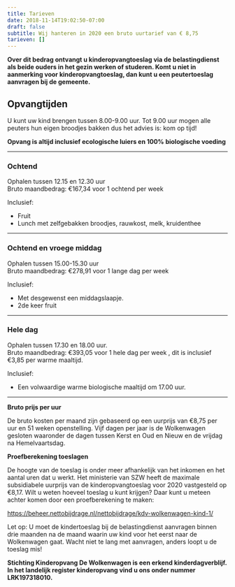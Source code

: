 ```yaml
---
title: Tarieven
date: 2018-11-14T19:02:50-07:00
draft: false
subtitle: Wij hanteren in 2020 een bruto uurtarief van € 8,75
tarieven: []
---
```

**Over dit bedrag ontvangt u kinderopvangtoeslag via de belastingdienst als beide ouders in het gezin werken of studeren. Komt u niet in aanmerking voor kinderopvangtoeslag, dan kunt u een peutertoeslag aanvragen bij de gemeente.**

## **Opvangtijden**

U kunt uw kind brengen tussen 8.00-9.00 uur. Tot 9.00 uur mogen alle peuters hun eigen broodjes bakken dus het advies is: kom op tijd!

**Opvang is altijd inclusief ecologische luiers en 100% biologische voeding**

---

### Ochtend

Ophalen tussen 12.15 en 12.30 uur\
Bruto maandbedrag: €167,34 voor 1 ochtend per week  

Inclusief:

* Fruit
* Lunch met zelfgebakken broodjes, rauwkost, melk, kruidenthee

---

### Ochtend en vroege middag

Ophalen tussen 15.00-15.30 uur\
Bruto maandbedrag: €278,91 voor 1 lange dag per week    

Inclusief:

* Met desgewenst een middagslaapje.
* 2de keer fruit

---

### Hele dag

Ophalen tussen 17.30 en 18.00 uur.\
Bruto maandbedrag: €393,05 voor 1 hele dag per week , dit is inclusief €3,85 per warme maaltijd.

Inclusief:

* Een volwaardige warme biologische maaltijd om 17.00 uur.

---

**Bruto prijs per uur**

De bruto kosten  per maand zijn  gebaseerd op een uurprijs van €8,75 per uur en  51 weken openstelling. Vijf dagen per jaar is de Wolkenwagen gesloten waaronder de dagen tussen Kerst en Oud en Nieuw en de vrijdag na Hemelvaartsdag.

**Proefberekening toeslagen**

De hoogte van de toeslag is onder meer afhankelijk van het inkomen en het aantal uren dat u werkt. Het ministerie van SZW heeft de maximale subsidiabele uurprijs van de kinderopvangtoeslag voor 2020 vastgesteld op €8,17. Wilt u weten hoeveel toeslag u kunt krijgen? Daar kunt u meteen achter komen door een proefberekening te maken:

<https://beheer.nettobijdrage.nl/nettobijdrage/kdv-wolkenwagen-kind-1/> 

Let op: U moet de kindertoeslag bij de belastingdienst aanvragen binnen drie maanden na de maand waarin uw kind voor het eerst naar de Wolkenwagen  gaat. Wacht niet te lang met aanvragen, anders loopt u de toeslag mis!

**Stichting Kinderopvang De Wolkenwagen is een erkend kinderdagverblijf. In het landelijk register kinderopvang vind u ons onder nummer LRK197318010.**